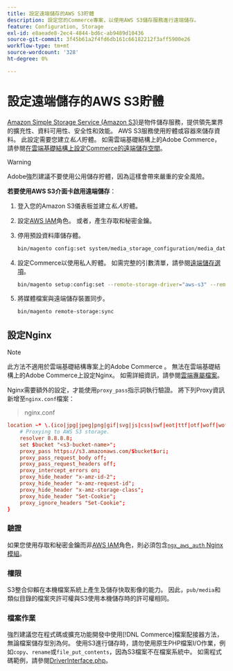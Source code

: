 ```yaml
---
title: 設定遠端儲存的AWS S3貯體
description: 設定您的Commerce專案，以使用AWS S3儲存服務進行遠端儲存。
feature: Configuration, Storage
exl-id: e8aeade8-2ec4-4844-bd6c-ab9489d10436
source-git-commit: 3f45b61a2f4fd6db161c66182212f3aff5900e26
workflow-type: tm+mt
source-wordcount: '328'
ht-degree: 0%

---
```


# 設定遠端儲存的AWS S3貯體

[Amazon Simple Storage Service (Amazon S3)][AWS S3]是物件儲存服務，提供領先業界的擴充性、資料可用性、安全性和效能。 AWS S3服務使用貯體或容器來儲存資料。 此設定需要您建立&#x200B;_私人_&#x200B;貯體。 如需雲端基礎結構上的Adobe Commerce，請參閱[在雲端基礎結構上設定Commerce的遠端儲存空間](cloud-support.md)。

>[!WARNING]
>
>Adobe強烈建議不要使用公用儲存貯體，因為這樣會帶來嚴重的安全風險。

**若要使用AWS S3介面卡啟用遠端儲存**：

1. 登入您的Amazon S3儀表板並建立&#x200B;_私人_&#x200B;貯體。

1. 設定[AWS IAM]角色。 或者，產生存取和秘密金鑰。

1. 停用預設資料庫儲存體。

   ```bash
   bin/magento config:set system/media_storage_configuration/media_database 0
   ```

1. 設定Commerce以使用私人貯體。 如需完整的引數清單，請參閱[遠端儲存選項](remote-storage.md#remote-storage-options)。

   ```bash
   bin/magento setup:config:set --remote-storage-driver="aws-s3" --remote-storage-bucket="<bucket-name>" --remote-storage-region="<region-name>" --remote-storage-prefix="<optional-prefix>" --remote-storage-key=<optional-access-key> --remote-storage-secret=<optional-secret-key> -n
   ```

1. 將媒體檔案與遠端儲存裝置同步。

   ```bash
   bin/magento remote-storage:sync
   ```

## 設定Nginx

>[!NOTE]
>
>此方法不適用於雲端基礎結構專案上的Adobe Commerce 。 無法在雲端基礎結構上的Adobe Commerce上設定Nginx。 如需詳細資訊，請參閱[雲端專屬檔案](cloud-support.md)。

Nginx需要額外的設定，才能使用`proxy_pass`指示詞執行驗證。 將下列Proxy資訊新增至`nginx.conf`檔案：

>nginx.conf

```conf
location ~* \.(ico|jpg|jpeg|png|gif|svg|js|css|swf|eot|ttf|otf|woff|woff2)$ {
    # Proxying to AWS S3 storage.
    resolver 8.8.8.8;
    set $bucket "<s3-bucket-name>";
    proxy_pass https://s3.amazonaws.com/$bucket$uri;
    proxy_pass_request_body off;
    proxy_pass_request_headers off;
    proxy_intercept_errors on;
    proxy_hide_header "x-amz-id-2";
    proxy_hide_header "x-amz-request-id";
    proxy_hide_header "x-amz-storage-class";
    proxy_hide_header "Set-Cookie";
    proxy_ignore_headers "Set-Cookie";
}
```

### 驗證

如果您使用存取和秘密金鑰而非[AWS IAM]角色，則必須包含[`ngx_aws_auth` Nginx模組][ngx repo]。

### 權限

S3整合仰賴在本機檔案系統上產生及儲存快取影像的能力。 因此，`pub/media`和類似目錄的檔案夾許可權與S3使用本機儲存時的許可權相同。

### 檔案作業

強烈建議您在程式碼或擴充功能開發中使用[!DNL Commerce]檔案配接器方法，無論檔案儲存型別為何。 使用S3進行儲存時，請勿使用原生PHP檔案I/O作業，例如`copy`、`rename`或`file_put_contents`，因為S3檔案不在檔案系統中。 如需程式碼範例，請參閱[DriverInterface.php](https://github.com/magento/magento2/blob/2.4-develop/lib/internal/Magento/Framework/Filesystem/DriverInterface.php#L18)。

<!-- link definitions -->

[AWS S3]: https://aws.amazon.com/s3
[AWS IAM]: https://aws.amazon.com/iam/
[ngx repo]: https://github.com/anomalizer/ngx_aws_auth
